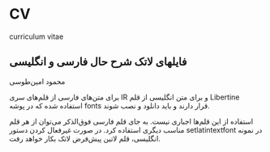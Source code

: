 # CV
curriculum vitae

## فایلهای لاتک شرح حال فارسی و انگلیسی
محمود امین‌طوسی

برای متن‌های فارسی از قلم‌های سری
 IR
 و برای متن انگلیسی از قلم
 Libertine
 ‌ استفاده شده که در پوشه
 fonts
 قرار دارند و باید دانلود و نصب شوند.

استفاده از این قلم‌ها اجباری نیست. به جای قلم فارسی فوق‌الذکر می‌توان از هر قلم مناسب دیگری استفاده کرد.
 در صورت غیرفعال کردن دستور
 setlatintextfont
 در نمونه انگلیسی، قلم لاتین پیش‌فرض لاتک بکار خواهد رفت.
